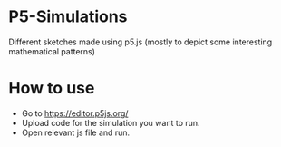 # P5-Simulations
Different sketches made using p5.js (mostly to depict some interesting mathematical patterns)

# How to use
- Go to https://editor.p5js.org/
- Upload code for the simulation you want to run.
- Open relevant js file and run.
